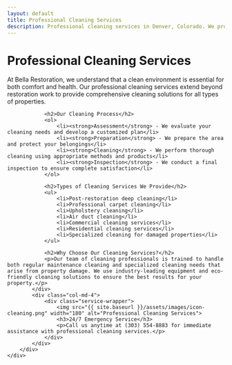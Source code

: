 ```yaml
---
layout: default
title: Professional Cleaning Services
description: Professional cleaning services in Denver, Colorado. We provide comprehensive cleaning solutions for both damaged properties and regular homes, including expert carpet cleaning.
---
```


<div class="section">
    <div class="container">
        <div class="row">
            <div class="col-md-8">
                <h1>Professional Cleaning Services</h1>
                <p>At Bella Restoration, we understand that a clean environment is essential for both comfort and health. Our professional cleaning services extend beyond restoration work to provide comprehensive cleaning solutions for all types of properties.</p>
                
                <h2>Our Cleaning Process</h2>
                <ol>
                    <li><strong>Assessment</strong> - We evaluate your cleaning needs and develop a customized plan</li>
                    <li><strong>Preparation</strong> - We prepare the area and protect your belongings</li>
                    <li><strong>Cleaning</strong> - We perform thorough cleaning using appropriate methods and products</li>
                    <li><strong>Inspection</strong> - We conduct a final inspection to ensure complete satisfaction</li>
                </ol>

                <h2>Types of Cleaning Services We Provide</h2>
                <ul>
                    <li>Post-restoration deep cleaning</li>
                    <li>Professional carpet cleaning</li>
                    <li>Upholstery cleaning</li>
                    <li>Air duct cleaning</li>
                    <li>Commercial cleaning services</li>
                    <li>Residential cleaning services</li>
                    <li>Specialized cleaning for damaged properties</li>
                </ul>

                <h2>Why Choose Our Cleaning Services?</h2>
                <p>Our team of cleaning professionals is trained to handle both regular maintenance cleaning and specialized cleaning needs that arise from property damage. We use industry-leading equipment and eco-friendly cleaning solutions to ensure the best results for your property.</p>
            </div>
            <div class="col-md-4">
                <div class="service-wrapper">
                    <img src="{{ site.baseurl }}/assets/images/icon-cleaning.png" width="180" alt="Professional Cleaning Services">
                    <h3>24/7 Emergency Service</h3>
                    <p>Call us anytime at (303) 554-8883 for immediate assistance with professional cleaning services.</p>
                </div>
            </div>
        </div>
    </div>
</div> 